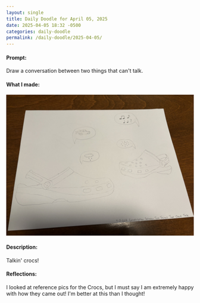 ```yaml
---
layout: single
title: Daily Doodle for April 05, 2025
date: 2025-04-05 18:32 -0500
categories: daily-doodle
permalink: /daily-doodle/2025-04-05/
---
```

#### Prompt: 
Draw a conversation between two things that can't talk.

#### What I made:
<a href="/assets/images/doodles/doodle-2025-04-05-IMG_1938.HEIC.jpg" target="_blank" class="daily-doodle-link">
  <img src="/assets/images/doodles/doodle-2025-04-05-IMG_1938.HEIC.jpg" alt="Daily Doodle for April 05, 2025" class="daily-doodle-image">
</a>

#### Description:
Talkin' crocs!

#### Reflections: 
I looked at reference pics for the Crocs, but I must say I am extremely happy with how they came out! I'm better at this than I thought!

